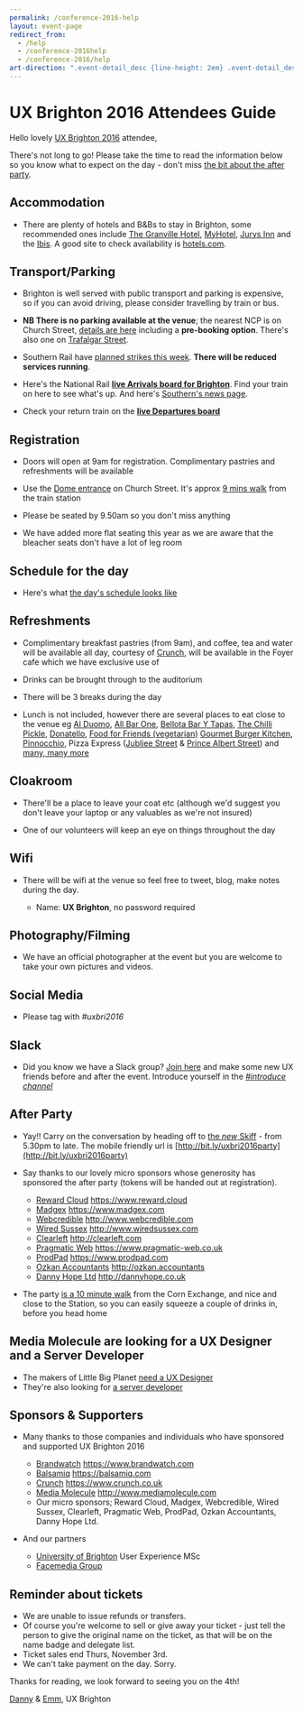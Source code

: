 ```yaml
---
permalink: /conference-2016-help
layout: event-page
redirect_from: 
  - /help
  - /conference-2016help
  - /conference-2016/help
art-direction: ".event-detail_desc {line-height: 2em} .event-detail_desc h2 {color: #000; margin-bottom: 0} .event-detail_desc p {margin-top: 0.5rem}"
---
```

# UX Brighton 2016 Attendees Guide


Hello lovely [UX Brighton 2016](/conference-2016) attendee,

There's not long to go! Please take the time to read the information below so you know what to expect on the day - don't miss [the bit about the after party](#after-party).

## Accommodation

  * There are plenty of hotels and B&Bs to stay in Brighton, some recommended ones include [The Granville Hotel](http://www.granvillehotel.co.uk/rooms/), [MyHotel](http://myhotels.com/brighton), [Jurys Inn](https://www.jurysinns.com/hotels/brighton-city) and the [Ibis](http://www.ibis.com/ibis-hotel/Brighton). A good site to check availability is [hotels.com](https://uk.hotels.com/de556383/hotels-brighton-united-kingdom).

## Transport/Parking

  * Brighton is well served with public transport and parking is expensive, so if you can avoid driving, please consider travelling by train or bus. 
  * **NB There is no parking available at the venue**; the nearest NCP is on Church Street, [details are here](http://www.ncp.co.uk/find-a-car-park/car-parks/brighton-theatre/) including a **pre-booking option**. There's also one on [Trafalgar Street](http://www.brighton-hove.gov.uk/content/parking-and-travel/parking/trafalgar-street-car-park).

  * Southern Rail have [planned strikes this week](http://www.southernrailway.com/southern/news/). **There will be reduced services running**. 
  
  * Here's the National Rail **[live Arrivals board for Brighton](http://ojp.nationalrail.co.uk/service/ldbboard/arr/BTN)**. Find your train on here to see what's up. And here's [Southern's news page](http://www.southernrailway.com/southern/news/).
  
  * Check your return train on the **[live Departures board](http://ojp.nationalrail.co.uk/service/ldbboard/dpt/BTN)** 

## Registration

  * Doors will open at 9am for registration. Complimentary pastries and refreshments will be available

  * Use the [Dome entrance](http://brightondome.org/your_visit/venues/corn_exchange/) on Church Street. It's approx [9 mins walk](https://goo.gl/maps/zkU5qz2Zyok) from the train station

  * Please be seated by 9.50am so you don't miss anything

  * We have added more flat seating this year as we are aware that the bleacher seats don't have a lot of leg room

## Schedule for the day
  
  * Here's what [the day's schedule looks like](http://uxbrighton.org.uk/conference-2016/#schedule)

## Refreshments

  * Complimentary breakfast pastries (from 9am), and coffee, tea and water will be available all day, courtesy of [Crunch](https://www.crunch.co.uk/), will be available in the Foyer cafe which we have exclusive use of
  
  * Drinks can be brought through to the auditorium
  
  * There will be 3 breaks during the day
  
  * Lunch is not included, however there are several places to eat close to the venue eg [Al Duomo](https://www.alduomo.co.uk/), [All Bar One](http://www.allbarone.co.uk/national-search/south-east/all-bar-one-brighton), [Bellota Bar Y Tapas](https://www.tripadvisor.co.uk/Restaurant_Review-g186273-d3815712-Reviews-Bellota-Brighton_East_Sussex_England.html), [The Chilli Pickle](http://thechillipickle.com/), [Donatello](http://www.donatello.co.uk), [Food for Friends (vegetarian)](http://www.foodforfriends.com/) [Gourmet Burger Kitchen](http://www.gbk.co.uk/location/brighton), [Pinnocchio](http://www.pinocchio.co.uk/), Pizza Express ([Jubliee Street](https://www.pizzaexpress.com/brighton-jubilee-street) & [Prince Albert Street](https://www.pizzaexpress.com/brighton-the-lanes)) and [many, many more](https://www.tripadvisor.co.uk/Restaurants-g186273-Brighton_East_Sussex_England.html)

## Cloakroom
 
  * There'll be a place to leave your coat etc (although we'd suggest you don't leave your laptop or any valuables as we're not insured)

  * One of our volunteers will keep an eye on things throughout the day

## Wifi

  * There will be wifi at the venue so feel free to tweet, blog, make notes during the day.

    * Name: **UX Brighton**, no password required

## Photography/Filming

  * We have an official photographer at the event but you are welcome to take your own pictures and videos.
  
## Social Media

  * Please tag with *#uxbri2016*
  
## Slack

  * Did you know we have a Slack group? [Join here](https://slofile.com/slack/uxbri) and make some new UX friends before and after the event. Introduce yourself in the *[#introduce channel](https://uxbri.slack.com/archives/introduce)*

## After Party

  * Yay!! Carry on the conversation by heading off to [the *new* Skiff](http://bit.ly/uxbri2016party) - from 5.30pm to late. The mobile friendly url is [http://bit.ly/uxbri2016party](http://bit.ly/uxbri2016party)

  * Say thanks to our lovely micro sponsors whose generosity has sponsored the after party (tokens will be handed out at registration).
    * [Reward Cloud](https://www.reward.cloud) https://www.reward.cloud
    * [Madgex](https://www.madgex.com) https://www.madgex.com
    * [Webcredible](http://www.webcredible.com) http://www.webcredible.com
    * [Wired Sussex](http://www.wiredsussex.com) http://www.wiredsussex.com
    * [Clearleft](http://clearleft.com/) http://clearleft.com
    * [Pragmatic Web](https://www.pragmatic-web.co.uk/) https://www.pragmatic-web.co.uk
    * [ProdPad](https://www.prodpad.com/) https://www.prodpad.com
    * [Ozkan Accountants](http://ozkan.accountants) http://ozkan.accountants
    * [Danny Hope Ltd](http://dannyhope.co.uk) http://dannyhope.co.uk

  * The party [is a 10 minute walk](https://goo.gl/maps/6ewdv1XJDmN2) from the Corn Exchange, and nice and close to the Station, so you can easily squeeze a couple of drinks in, before you head home

## Media Molecule are looking for a UX Designer and a Server Developer

  * The makers of Little Big Planet [need a UX Designer](http://www.mediamolecule.com/jobs/ux_designer)
  * They're also looking for [a server developer](http://www.mediamolecule.com/jobs/server_developer)

## Sponsors & Supporters

  * Many thanks to those companies and individuals who have sponsored and supported UX Brighton 2016
    * [Brandwatch](https://www.brandwatch.com) https://www.brandwatch.com
    * [Balsamiq](https://balsamiq.com) https://balsamiq.com
    * [Crunch](https://www.crunch.co.uk) https://www.crunch.co.uk 
    * [Media Molecule](http://www.mediamolecule.com/jobs/ux_designer) http://www.mediamolecule.com
    * Our micro sponsors; Reward Cloud, Madgex, Webcredible, Wired Sussex, Clearleft, Pragmatic Web, ProdPad, Ozkan Accountants, Danny Hope Ltd. 

 * And our partners
   * [University of Brighton](https://www.brighton.ac.uk/courses/study/user-experience-design-msc-pgcert-pgdip.aspx) User Experience MSc
   * [Facemedia Group](https://www.facemediagroup.co.uk/)

## Reminder about tickets

  * We are unable to issue refunds or transfers. 
  * Of course you're welcome to sell or give away your ticket - just tell the person to give the original name on the ticket, as that will be on the name badge and delegate list.
  * Ticket sales end Thurs, November 3rd.
  * We can't take payment on the day. Sorry.

Thanks for reading, we look forward to seeing you on the 4th!

[Danny](mailto:danny@uxbrighton.org.uk) & [Emm](mailto:emmeline@uxbrighton.org.uk), UX Brighton 